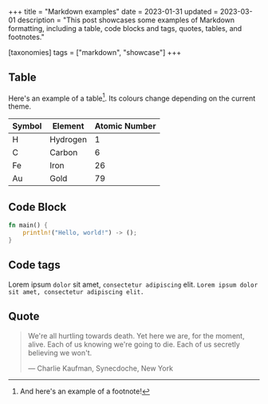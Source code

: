 +++
title = "Markdown examples"
date = 2023-01-31
updated = 2023-03-01
description = "This post showcases some examples of Markdown formatting, including a table, code blocks and tags, quotes, tables, and footnotes."

[taxonomies]
tags = ["markdown", "showcase"]
+++


## Table

Here's an example of a table[^1]. Its colours change depending on the current theme.

| Symbol  | Element | Atomic Number |
|---------|---------|---------------|
| H       | Hydrogen| 1             |
| C       | Carbon  | 6             |
| Fe      | Iron    | 26            |
| Au      | Gold    | 79            |


## Code Block

```rust
fn main() {
    println!("Hello, world!") -> ();
}
```

## Code tags

Lorem ipsum `dolor` sit amet, `consectetur adipiscing` elit.
`Lorem ipsum dolor sit amet, consectetur adipiscing elit.`

## Quote

> We're all hurtling towards death. Yet here we are, for the moment, alive. Each of us knowing we're going to die. Each of us secretly believing we won't.
>
> — Charlie Kaufman, Synecdoche, New York


[^1]: And here's an example of a footnote!
